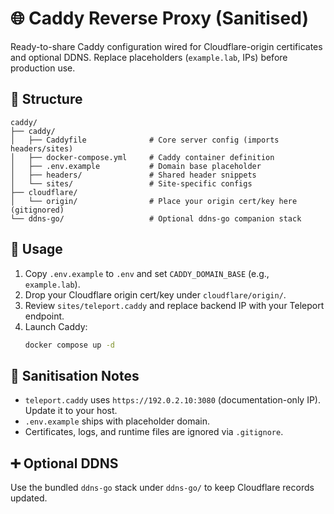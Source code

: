 # 🌐 Caddy Reverse Proxy (Sanitised)

Ready-to-share Caddy configuration wired for Cloudflare-origin certificates and optional DDNS. Replace placeholders (`example.lab`, IPs) before production use.

## 📁 Structure

```
caddy/
├── caddy/
│   ├── Caddyfile              # Core server config (imports headers/sites)
│   ├── docker-compose.yml     # Caddy container definition
│   ├── .env.example           # Domain base placeholder
│   ├── headers/               # Shared header snippets
│   └── sites/                 # Site-specific configs
├── cloudflare/
│   └── origin/                # Place your origin cert/key here (gitignored)
└── ddns-go/                   # Optional ddns-go companion stack
```

## 🚀 Usage

1. Copy `.env.example` to `.env` and set `CADDY_DOMAIN_BASE` (e.g., `example.lab`).
2. Drop your Cloudflare origin cert/key under `cloudflare/origin/`.
3. Review `sites/teleport.caddy` and replace backend IP with your Teleport endpoint.
4. Launch Caddy:
   ```bash
   docker compose up -d
   ```

## 🔐 Sanitisation Notes

- `teleport.caddy` uses `https://192.0.2.10:3080` (documentation-only IP). Update it to your host.
- `.env.example` ships with placeholder domain.
- Certificates, logs, and runtime files are ignored via `.gitignore`.

## ➕ Optional DDNS

Use the bundled `ddns-go` stack under `ddns-go/` to keep Cloudflare records updated.
